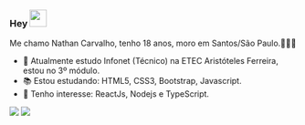 ### Hey <img src="https://github.com/TheDudeThatCode/TheDudeThatCode/blob/master/Assets/Hi.gif" width="30px">

Me chamo Nathan Carvalho, tenho 18 anos, moro em Santos/São Paulo.👨🏻‍💻

- 🚀 Atualmente estudo Infonet (Técnico) na ETEC Aristóteles Ferreira, estou no 3º módulo.
- 📚 Estou estudando: HTML5, CSS3, Bootstrap, Javascript.
- 🎯 Tenho interesse: ReactJs, Nodejs e TypeScript.

<p align="left">
  <a href="fariasnathan75@gmail.com" alt="Gmail">
  <img src="https://img.shields.io/badge/-Gmail-FF0000?style=flat-square&labelColor=FF0000&logo=gmail&logoColor=white&link=fariasnathan75@gmail.com" /></a>

  <a href="https://www.linkedin.com/in/nathancarvalho/" alt="Linkedin">
  <img src="https://img.shields.io/badge/-Linkedin-0e76a8?style=flat-square&logo=Linkedin&logoColor=white&link=https://www.linkedin.com/in/nathancarvalho/" /></a>
</p>
